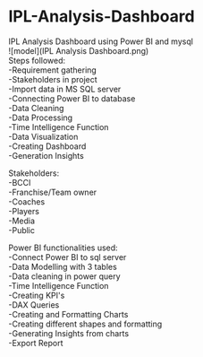 # IPL-Analysis-Dashboard
IPL Analysis Dashboard using Power BI and mysql   
![model](IPL Analysis Dashboard.png)                                                                                                                      
Steps followed:                                                                                                                                                          
-Requirement gathering                                                                                                                                                   
-Stakeholders in project                                                                                                                                                 
-Import data in MS SQL server                                                                                                                                            
-Connecting Power BI to database                                                                                                                                         
-Data Cleaning                                                                                                                                                           
-Data Processing                                                                                                                                                         
-Time Intelligence Function                                                                                                                                              
-Data Visualization                                                                                                                                                     
-Creating Dashboard                                                                                                                                                      
-Generation Insights     

Stakeholders:                                                                                                                                                          
-BCCI                                                                                                                                                                  
-Franchise/Team owner                                                                                                                                                  
-Coaches                                                                                                                                                               
-Players                                                                                                                                                               
-Media                                                                                                                                                                 
-Public                                                                                                                                                                

Power BI functionalities used:                                                                                                                                         
-Connect Power BI to sql server                                                                                                                                        
-Data Modelling with 3 tables                                                                                                                                          
-Data cleaning in power query                                                                                                                                          
-Time Intelligence Function                                                                                                                                            
-Creating KPI's                                                                                                                                                        
-DAX Queries                                                                                                                                                           
-Creating and Formatting Charts                                                                                                                                        
-Creating different shapes and formatting                                                                                                                              
-Generating Insights from charts                                                                                                                                       
-Export Report

